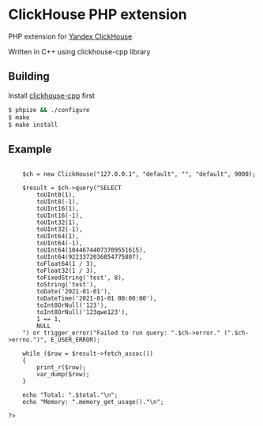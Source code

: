 # ClickHouse PHP extension

PHP extension for [Yandex ClickHouse](https://clickhouse.yandex/)

Written in C++ using clickhouse-cpp library

## Building

Install [clickhouse-cpp](https://github.com/ClickHouse/clickhouse-cpp) first

```sh
$ phpize && ./configure
$ make
$ make install
```

## Example

```<?php

	$ch = new ClickHouse("127.0.0.1", "default", "", "default", 9000);

	$result = $ch->query("SELECT
		toUInt8(1),
		toUInt8(-1),
		toUInt16(1),
		toUInt16(-1),
		toUInt32(1),
		toUInt32(-1),
		toUInt64(1),
		toUInt64(-1),
		toUInt64(18446744073709551615),
		toUInt64(9223372036854775807),
		toFloat64(1 / 3),
		toFloat32(1 / 3),
		toFixedString('test', 8),
		toString('test'),
		toDate('2021-01-01'),
		toDateTime('2021-01-01 00:00:00'),
		toInt8OrNull('123'),
		toInt8OrNull('123qwe123'),
		1 == 1,
		NULL
	") or trigger_error("Failed to run query: ".$ch->error." (".$ch->errno.")", E_USER_ERROR);

	while ($row = $result->fetch_assoc())
	{
		print_r($row);
		var_dump($row);
	}

	echo "Total: ".$total."\n";
	echo "Memory: ".memory_get_usage()."\n";

?>
